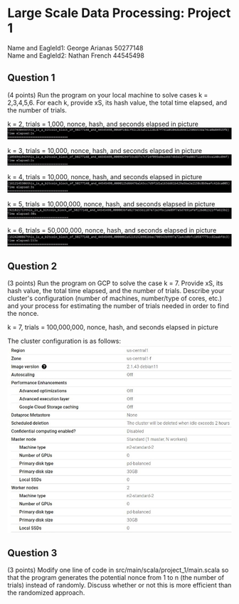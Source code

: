 
# Large Scale Data Processing: Project 1
Name and EagleId1: George Arianas 50277148
<br> Name and EagleId2: Nathan French 44545498

## Question 1
(4 points) Run the program on your local machine to solve cases k = 2,3,4,5,6.
For each k, provide xS, its hash value, the total time elapsed, and the number of trials.

k = 2, trials = 1,000, nonce, hash, and seconds elapsed in picture
![alt text](https://github.com/george-arianas/Data-Processing-Project-1/blob/main/k2.jpg)

k = 3, trials = 10,000, nonce, hash, and seconds elapsed in picture
![alt text](https://github.com/george-arianas/Data-Processing-Project-1/blob/main/k3.jpg)

k = 4, trials = 10,000, nonce, hash, and seconds elapsed in picture
![alt text](https://github.com/george-arianas/Data-Processing-Project-1/blob/main/k4.jpg)

k = 5, trials = 10,000,000, nonce, hash, and seconds elapsed in picture
![alt text](https://github.com/george-arianas/Data-Processing-Project-1/blob/main/k5.jpg)

k = 6, trials = 50,000,000, nonce, hash, and seconds elapsed in picture
![alt text](https://github.com/george-arianas/Data-Processing-Project-1/blob/main/k6.jpg)

## Question 2
(3 points) Run the program on GCP to solve the case k = 7. Provide xS, its hash value, the total time elapsed, and the number of trials. Describe your cluster's configuration (number of machines, number/type of cores, etc.) and your process for estimating the number of trials needed in order to find the nonce.

k = 7, trials = 100,000,000, nonce, hash, and seconds elapsed in picture

The cluster configuration is as follows:
![alt text](https://github.com/george-arianas/Data-Processing-Project-1/blob/main/cluster%20config.jpg)

## Question 3
(3 points) Modify one line of code in src/main/scala/project_1/main.scala so that the program generates the potential nonce from 1 to n (the number of trials) instead of randomly.
Discuss whether or not this is more efficient than the randomized approach.

